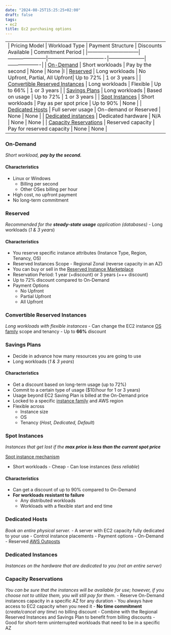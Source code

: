 ```yaml
---
date: "2024-08-25T15:25:25+02:00"
draft: false
tags:
- ec2
title: Ec2 purchasing options
---
```


|                                                                                                                                                                                                                                                                                                                                                                                                                                                                                                                                                                                                                                                                                                                                                                                                                                                                                                                                                                                                                                                       |
|-------------------------------------------------------------------------------------------------------------------------------------------------------------------------------------------------------------------------------------------------------------------------------------------------------------------------------------------------------------------------------------------------------------------------------------------------------------------------------------------------------------------------------------------------------------------------------------------------------------------------------------------------------------------------------------------------------------------------------------------------------------------------------------------------------------------------------------------------------------------------------------------------------------------------------------------------------------------------------------------------------------------------------------------------------|
| \| Pricing Model \| Workload Type \| Payment Structure \| Discounts Available \| Commitment Period \| \|——————————\|———————–\|———————————-\|———————\|——————-\| \| [On-Demand](#on-demand) \| Short workloads \| Pay by the second \| None \| None \|I \| [Reserved](#reserved) \| Long workloads \| No Upfront, Partial, All Upfront\| Up to 72% \| 1 or 3 years \| \| [Convertible Reserved Instances](#convertible-reserved-instances) \| Long workloads \| Flexible \| Up to 66% \| 1 or 3 years \| \| [Savings Plans](#savings-plans) \| Long workloads \| Based on usage \| Up to 72% \| 1 or 3 years \| \| [Spot Instances](#spot-instances) \| Short workloads \| Pay as per spot price \| Up to 90% \| None \| \| [Dedicated Hosts](#dedicated-hosts) \| Full server usage \| On-demand or Reserved \| None \| None \| \| [Dedicated instances](#dedicated-instances) \| Dedicated hardware \| N/A \| None \| None \| \| [Capacity Reservations](#capacity-reservations) \| Reserved capacity \| Pay for reserved capacity \| None \| None \| |

### On-Demand

*Short workload, **pay by the second.***

#### Characteristics

-   Linux or Windows
    -   Billing per second
    -   Other OSes billing per hour
-   High cost, no upfront payment
-   No long-term commitment

### Reserved

*Recommended for the **steady-state usage** application (databases)* -
Long workloads (*1 & 3 years*)

#### Characteristics

-   You reserve specific instance attributes (Instance Type, Region,
    Tenancy, OS)
-   Reserved Instances Scope - Regional Zonal (reverse capacity in an
    AZ)
-   You can buy or sell in the [Reserved Instance
    Marketplace](https://docs.aws.amazon.com/AWSEC2/latest/UserGuide/ri-market-concepts-buying.html#ri-market-buying-guide)
-   Reservation Period: 1 year (+discount) or 3 years (+++ discount)
-   Up to 72% discount compared to On-Demand
-   Payment Options
    -   No Upfront
    -   Partial Upfront
    -   All Upfront

### Convertible Reserved Instances

*Long workloads with flexible instances* - Can change the EC2 instance
[OS
family](/sysops_aws_cert/ec2_instances/instance_families)
scope and tenancy - Up to **66%** discount

### Savings Plans

-   Decide in advance how many resources you are going to use
-   Long workloads (*1 & 3 years*)

#### Characteristics

-   Get a discount based on long-term usage (up to 72%)
-   Commit to a certain type of usage ($10/hour for 1 or 3 years)
-   Usage beyond EC2 Saving Plan is billed at the On-Demand price
-   Locked to a specific [instance
    family](/sysops_aws_cert/ec2_instances/instance_families)
    and AWS region
-   Flexible across
    -   Instance size
    -   OS
    -   Tenancy (*Host, Dedicated, Default*)

### Spot Instances

*Instances that get lost if the **max price is less than the current
spot price***

[Spot instance
mechanism](/sysops_aws_cert/ec2_instances/spot_instance_mechanism)
- Short workloads - Cheap - Can lose instances (*less reliable*)

#### Characteristics

-   Can get a discount of up to 90% compared to On-Demand
-   **For workloads resistant to failure**
    -   Any distributed workloads
    -   Workloads with a flexible start and end time

### Dedicated Hosts

*Book an entire physical server.* - A server with EC2 capacity fully
dedicated to your use - Control instance placements - Payment options -
On-Demand - Reserved [AWS
Outposts](/sysops_aws_cert/ec2_instances/aws_outposts)

### Dedicated Instances

*Instances on the hardware that are dedicated to you (not an entire
server)*

### Capacity Reservations

*You can be sure that the instances will be available for use; however,
if you choose not to utilize them, you will still pay for them.* -
Reserve On-Demand instances capacity in a specific AZ for any duration -
You always have access to EC2 capacity when you need it - **No time
commitment** (*create/cancel any time*) no billing discount - Combine
with the Regional Reserved Instances and Savings Plan to benefit from
billing discounts - Good for short-term uninterrupted workloads that
need to be in a specific AZ
